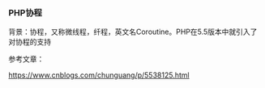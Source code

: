 ### PHP协程

背景：协程，又称微线程，纤程，英文名Coroutine。PHP在5.5版本中就引入了对协程的支持



参考文章：

https://www.cnblogs.com/chunguang/p/5538125.html